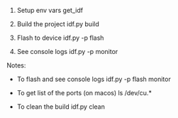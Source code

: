 1. Setup env vars
  get_idf

2. Build the project
  idf.py build

3. Flash to device
  idf.py -p <port> flash

4. See console logs
  idf.py -p <port> monitor

Notes:

- To flash and see console logs
  idf.py -p <port> flash monitor

- To get list of the ports (on macos)
  ls /dev/cu.*

- To clean the build
  idf.py clean
